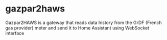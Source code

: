 # gazpar2haws
Gazpar2HAWS is a gateway that reads data history from the GrDF (French gas provider) meter and send it to Home Assistant using WebSocket interface
